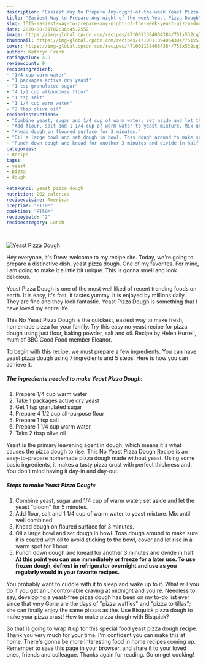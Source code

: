 ```yaml
---
description: "Easiest Way to Prepare Any-night-of-the-week Yeast Pizza Dough"
title: "Easiest Way to Prepare Any-night-of-the-week Yeast Pizza Dough"
slug: 1515-easiest-way-to-prepare-any-night-of-the-week-yeast-pizza-dough
date: 2020-08-31T02:36:45.255Z
image: https://img-global.cpcdn.com/recipes/4710011394064384/751x532cq70/yeast-pizza-dough-recipe-main-photo.jpg
thumbnail: https://img-global.cpcdn.com/recipes/4710011394064384/751x532cq70/yeast-pizza-dough-recipe-main-photo.jpg
cover: https://img-global.cpcdn.com/recipes/4710011394064384/751x532cq70/yeast-pizza-dough-recipe-main-photo.jpg
author: Kathryn Frank
ratingvalue: 4.9
reviewcount: 9
recipeingredient:
- "1/4 cup warm water"
- "1 packages active dry yeast"
- "1 tsp granulated sugar"
- "4 1/2 cup allpurpose flour"
- "1 tsp salt"
- "1 1/4 cup warm water"
- "2 tbsp olive oil"
recipeinstructions:
- "Combine yeast, sugar and 1/4 cup of warm water; set aside and let the yeast &#34;bloom&#34; for 5 minutes."
- "Add flour, salt and 1 1/4 cup of warm water to yeast mixture. Mix until well combined."
- "Knead dough on floured surface for 3 minutes."
- "Oil a large bowl and set dough in bowl. Toss dough around to make sure it is coated with oil to avoid sticking to the bowl, cover and let rise in a warm spot for 1 hour."
- "Punch down dough and knead for another 3 minutes and divide in half. **At this point you can use immediately or freeze for a later use. To use frozen dough, defrost in refrigerator overnight and use as you regularly would in your favorite recipes.**"
categories:
- Recipe
tags:
- yeast
- pizza
- dough

katakunci: yeast pizza dough 
nutrition: 202 calories
recipecuisine: American
preptime: "PT10M"
cooktime: "PT59M"
recipeyield: "2"
recipecategory: Lunch

---
```



![Yeast Pizza Dough](https://img-global.cpcdn.com/recipes/4710011394064384/751x532cq70/yeast-pizza-dough-recipe-main-photo.jpg)

Hey everyone, it's Drew, welcome to my recipe site. Today, we're going to prepare a distinctive dish, yeast pizza dough. One of my favorites. For mine, I am going to make it a little bit unique. This is gonna smell and look delicious.

Yeast Pizza Dough is one of the most well liked of recent trending foods on earth. It is easy, it's fast, it tastes yummy. It is enjoyed by millions daily. They are fine and they look fantastic. Yeast Pizza Dough is something that I have loved my entire life.

This No Yeast Pizza Dough is the quickest, easiest way to make fresh, homemade pizza for your family. Try this easy no yeast recipe for pizza dough using just flour, baking powder, salt and oil. Recipe by Helen Hurrell, mum of BBC Good Food member Eleanor.


To begin with this recipe, we must prepare a few ingredients. You can have yeast pizza dough using 7 ingredients and 5 steps. Here is how you can achieve it.

<!--inarticleads1-->

##### The ingredients needed to make Yeast Pizza Dough:

1. Prepare 1/4 cup warm water
1. Take 1 packages active dry yeast
1. Get 1 tsp granulated sugar
1. Prepare 4 1/2 cup all-purpose flour
1. Prepare 1 tsp salt
1. Prepare 1 1/4 cup warm water
1. Take 2 tbsp olive oil


Yeast is the primary leavening agent in dough, which means it&#39;s what causes the pizza dough to rise. This No Yeast Pizza Dough Recipe is an easy-to-prepare homemade pizza dough made without yeast. Using some basic ingredients, it makes a tasty pizza crust with perfect thickness and. You don&#39;t mind having it day-in and day-out. 

<!--inarticleads2-->

##### Steps to make Yeast Pizza Dough:

1. Combine yeast, sugar and 1/4 cup of warm water; set aside and let the yeast &#34;bloom&#34; for 5 minutes.
1. Add flour, salt and 1 1/4 cup of warm water to yeast mixture. Mix until well combined.
1. Knead dough on floured surface for 3 minutes.
1. Oil a large bowl and set dough in bowl. Toss dough around to make sure it is coated with oil to avoid sticking to the bowl, cover and let rise in a warm spot for 1 hour.
1. Punch down dough and knead for another 3 minutes and divide in half. **At this point you can use immediately or freeze for a later use. To use frozen dough, defrost in refrigerator overnight and use as you regularly would in your favorite recipes.**


You probably want to cuddle with it to sleep and wake up to it. What will you do if you get an uncontrollable craving at midnight and you&#39;re. Needless to say, developing a yeast-free pizza dough has been on my to-do list ever since that very Gone are the days of &#34;pizza waffles&#34; and &#34;pizza tortillas&#34;; she can finally enjoy the same pizzas as the. Use Bisquick pizza dough to make your pizza crust! How to make pizza dough with Bisquick? 

So that is going to wrap it up for this special food yeast pizza dough recipe. Thank you very much for your time. I'm confident you can make this at home. There's gonna be more interesting food in home recipes coming up. Remember to save this page in your browser, and share it to your loved ones, friends and colleague. Thanks again for reading. Go on get cooking!
